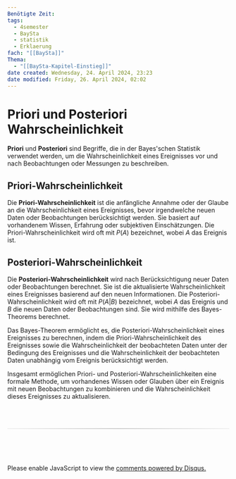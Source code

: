 ```yaml
---
Benötigte Zeit:
tags:
  - 4semester
  - BaySta
  - statistik
  - Erklaerung
fach: "[[BaySta]]"
Thema:
  - "[[BaySta-Kapitel-Einstieg]]"
date created: Wednesday, 24. April 2024, 23:23
date modified: Friday, 26. April 2024, 02:02
---
```


# Priori und Posteriori Wahrscheinlichkeit

**Priori** und **Posteriori** sind Begriffe, die in der Bayes'schen Statistik verwendet werden, um die Wahrscheinlichkeit eines Ereignisses vor und nach Beobachtungen oder Messungen zu beschreiben.

## Priori-Wahrscheinlichkeit

Die **Priori-Wahrscheinlichkeit** ist die anfängliche Annahme oder der Glaube an die Wahrscheinlichkeit eines Ereignisses, bevor irgendwelche neuen Daten oder Beobachtungen berücksichtigt werden. Sie basiert auf vorhandenem Wissen, Erfahrung oder subjektiven Einschätzungen. Die Priori-Wahrscheinlichkeit wird oft mit $P(A)$ bezeichnet, wobei $A$ das Ereignis ist.

## Posteriori-Wahrscheinlichkeit

Die **Posteriori-Wahrscheinlichkeit** wird nach Berücksichtigung neuer Daten oder Beobachtungen berechnet. Sie ist die aktualisierte Wahrscheinlichkeit eines Ereignisses basierend auf den neuen Informationen. Die Posteriori-Wahrscheinlichkeit wird oft mit $P(A|B)$ bezeichnet, wobei $A$ das Ereignis und $B$ die neuen Daten oder Beobachtungen sind. Sie wird mithilfe des Bayes-Theorems berechnet.

Das Bayes-Theorem ermöglicht es, die Posteriori-Wahrscheinlichkeit eines Ereignisses zu berechnen, indem die Priori-Wahrscheinlichkeit des Ereignisses sowie die Wahrscheinlichkeit der beobachteten Daten unter der Bedingung des Ereignisses und die Wahrscheinlichkeit der beobachteten Daten unabhängig vom Ereignis berücksichtigt werden.

Insgesamt ermöglichen Priori- und Posteriori-Wahrscheinlichkeiten eine formale Methode, um vorhandenes Wissen oder Glauben über ein Ereignis mit neuen Beobachtungen zu kombinieren und die Wahrscheinlichkeit dieses Ereignisses zu aktualisieren.






<!-- DISQUS SCRIPT COMMENT START -->






<hr style="border: none; height: 2px; background: linear-gradient(to right, #f0f0f0, #ccc, #f0f0f0); margin-top: 4rem; margin-bottom: 5rem;">
<div id="disqus_thread"></div>
<script>
    /**
    *  RECOMMENDED CONFIGURATION VARIABLES: EDIT AND UNCOMMENT THE SECTION BELOW TO INSERT DYNAMIC VALUES FROM YOUR PLATFORM OR CMS.
    *  LEARN WHY DEFINING THESE VARIABLES IS IMPORTANT: https://disqus.com/admin/universalcode/#configuration-variables    */
    /*
    var disqus_config = function () {
    this.page.url = PAGE_URL;  // Replace PAGE_URL with your page's canonical URL variable
    this.page.identifier = PAGE_IDENTIFIER; // Replace PAGE_IDENTIFIER with your page's unique identifier variable
    };
    */
    (function() { // DON'T EDIT BELOW THIS LINE
    var d = document, s = d.createElement('script');
    s.src = 'https://myuninotes.disqus.com/embed.js';
    s.setAttribute('data-timestamp', +new Date());
    (d.head || d.body).appendChild(s);
    })();
</script>
<noscript>Please enable JavaScript to view the <a href="https://disqus.com/?ref_noscript">comments powered by Disqus.</a></noscript>






<!-- DISQUS SCRIPT COMMENT END -->






